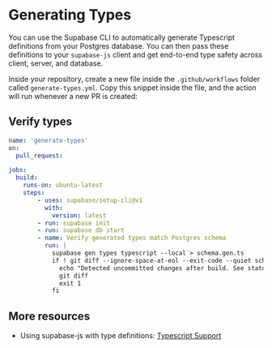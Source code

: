 # Generating Types

You can use the Supabase CLI to automatically generate Typescript definitions from your Postgres database. You can then pass these definitions to your `supabase-js` client and get end-to-end type safety across client, server, and database.

Inside your repository, create a new file inside the `.github/workflows` folder called `generate-types.yml`. Copy this snippet inside the file, and the action will run whenever a new PR is created:

## Verify types

```yaml
name: 'generate-types'
on:
  pull_request:

jobs:
  build: 
    runs-on: ubuntu-latest
    steps:
        - uses: supabase/setup-cli@v1
          with:
            version: latest
        - run: supabase init
        - run: supabase db start
        - name: Verify generated types match Postgres schema
          run: |
            supabase gen types typescript --local > schema.gen.ts
            if ! git diff --ignore-space-at-eol --exit-code --quiet schema.gen.ts; then
              echo "Detected uncommitted changes after build. See status below:"
              git diff
              exit 1
            fi
```


## More resources

- Using supabase-js with type definitions: [Typescript Support](https://supabase.com/docs/reference/javascript/typescript-support)
